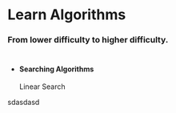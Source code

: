 # Learn Algorithms

### From lower difficulty to higher difficulty. <br/><br/>

- #### Searching Algorithms
  <p class='link-container'>
    <Link href='/algorithms/linear-search'><a class='link'>Linear Search</a></Link>
    </p>
<p>sdasdasd</p>
